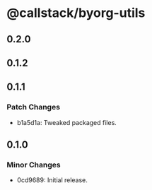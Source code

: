 # @callstack/byorg-utils

## 0.2.0

## 0.1.2

## 0.1.1

### Patch Changes

- b1a5d1a: Tweaked packaged files.

## 0.1.0

### Minor Changes

- 0cd9689: Initial release.
